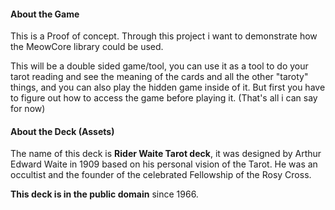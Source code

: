 #### About the Game

This is a Proof of concept. Through this project i want to demonstrate how the MeowCore library could be used.

This will be a double sided game/tool, you can use it as a tool to do your tarot reading and see the meaning of the cards and all the other "taroty" things, and you can also play the hidden game inside of it. But first you have to figure out how to access the game before playing it. (That's all i can say for now)

#### About the Deck (Assets)

The name of this deck is **Rider Waite Tarot deck**, it was designed by Arthur Edward Waite in 1909 based on his personal vision of the Tarot. He was an occultist and the founder of the celebrated Fellowship of the Rosy Cross.

 **This deck is in the public domain** since 1966.



